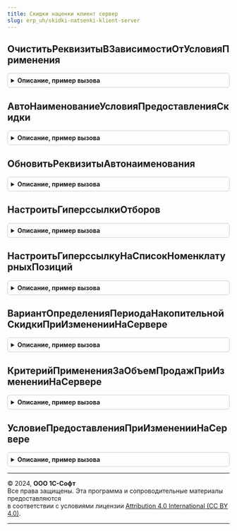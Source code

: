 ```yaml
---
title: Скидки наценки клиент сервер
slug: erp_uh/skidki-natsenki-klient-server
---
```



## ОчиститьРеквизитыВЗависимостиОтУсловияПрименения
<details style="margin: 1em 0; padding: 0.5em; border: 1px solid #ccc; border-radius: 6px;">

<summary style="font-weight: bold; cursor: pointer;">Описание, пример вызова</summary>

```bsl

// Очистить реквизиты в зависимости от условия применения
//
// Параметры:
//  Объект - СправочникОбъект.УсловияПредоставленияСкидокНаценок - Элемент справочника.
//
Процедура ОчиститьРеквизитыВЗависимостиОтУсловияПрименения(Объект) Экспорт
```

Пример вызова
```bsl
СкидкиНаценкиКлиентСервер.ОчиститьРеквизитыВЗависимостиОтУсловияПрименения(Объект) 
```
</details>

## АвтоНаименованиеУсловияПредоставленияСкидки
<details style="margin: 1em 0; padding: 0.5em; border: 1px solid #ccc; border-radius: 6px;">

<summary style="font-weight: bold; cursor: pointer;">Описание, пример вызова</summary>

```bsl

// Автонаименование условия предоставления скидки
//
// Параметры:
//  Форма - ФормаКлиентскогоПриложения - Изменяемая форма, должна содержать в том числе:
//  	* Элементы - ЭлементыФормы:
//  		** Наименование - ПолеФормы
//
// Возвращаемое значение:
//  Строка - Наименование
//
Функция АвтоНаименованиеУсловияПредоставленияСкидки(Форма) Экспорт
```

Пример вызова
```bsl
Результат = СкидкиНаценкиКлиентСервер.АвтоНаименованиеУсловияПредоставленияСкидки(Форма) 
```
</details>

## ОбновитьРеквизитыАвтонаименования
<details style="margin: 1em 0; padding: 0.5em; border: 1px solid #ccc; border-radius: 6px;">

<summary style="font-weight: bold; cursor: pointer;">Описание, пример вызова</summary>

```bsl

// Обновить реквизиты автонаименования
//
// Параметры:
//  Форма - ФормаКлиентскогоПриложения - Изменяемая форма, должна содержать в том числе:
//  	* Элементы - ЭлементыФормы:
//  		** Наименование - ПолеФормы
//
Процедура ОбновитьРеквизитыАвтонаименования(Форма) Экспорт
```

Пример вызова
```bsl
СкидкиНаценкиКлиентСервер.ОбновитьРеквизитыАвтонаименования(Форма) 
```
</details>

## НастроитьГиперссылкиОтборов
<details style="margin: 1em 0; padding: 0.5em; border: 1px solid #ccc; border-radius: 6px;">

<summary style="font-weight: bold; cursor: pointer;">Описание, пример вызова</summary>

```bsl

// Настраивает текст гиперссылок на отбор номенклатуры.
//
// Параметры:
//	Форма - ФормаКлиентскогоПриложения - Изменяемая форма
Процедура НастроитьГиперссылкиОтборов(Форма) Экспорт
```

Пример вызова
```bsl
СкидкиНаценкиКлиентСервер.НастроитьГиперссылкиОтборов(Форма) 
```
</details>

## НастроитьГиперссылкуНаСписокНоменклатурныхПозиций
<details style="margin: 1em 0; padding: 0.5em; border: 1px solid #ccc; border-radius: 6px;">

<summary style="font-weight: bold; cursor: pointer;">Описание, пример вызова</summary>

```bsl

// Настраивает текст гиперссылок на список номенклатурных позиций.
//
// Параметры:
//	Форма - ФормаКлиентскогоПриложения - Изменяемая форма, содержит в том числе:
//		* Объект - ДокументОбъект - Документ
Процедура НастроитьГиперссылкуНаСписокНоменклатурныхПозиций(Форма) Экспорт
```

Пример вызова
```bsl
СкидкиНаценкиКлиентСервер.НастроитьГиперссылкуНаСписокНоменклатурныхПозиций(Форма) 
```
</details>

## ВариантОпределенияПериодаНакопительнойСкидкиПриИзмененииНаСервере
<details style="margin: 1em 0; padding: 0.5em; border: 1px solid #ccc; border-radius: 6px;">

<summary style="font-weight: bold; cursor: pointer;">Описание, пример вызова</summary>

```bsl

// Обработчик события при изменении у поля Вариант определения периода накопительной скидки.
//
// Параметры:
//	Форма - ФормаКлиентскогоПриложения - Изменяемая форма
//
Процедура ВариантОпределенияПериодаНакопительнойСкидкиПриИзмененииНаСервере(Форма) Экспорт
```

Пример вызова
```bsl
СкидкиНаценкиКлиентСервер.ВариантОпределенияПериодаНакопительнойСкидкиПриИзмененииНаСервере(Форма) 
```
</details>

## КритерийПримененияЗаОбъемПродажПриИзмененииНаСервере
<details style="margin: 1em 0; padding: 0.5em; border: 1px solid #ccc; border-radius: 6px;">

<summary style="font-weight: bold; cursor: pointer;">Описание, пример вызова</summary>

```bsl

// Обработчик события при изменении у поля Критерий применения за объем продаж
//
// Параметры:
//	Форма - ФормаКлиентскогоПриложения - Изменяемая форма
//
Процедура КритерийПримененияЗаОбъемПродажПриИзмененииНаСервере(Форма) Экспорт
```

Пример вызова
```bsl
СкидкиНаценкиКлиентСервер.КритерийПримененияЗаОбъемПродажПриИзмененииНаСервере(Форма) 
```
</details>

## УсловиеПредоставленияПриИзмененииНаСервере
<details style="margin: 1em 0; padding: 0.5em; border: 1px solid #ccc; border-radius: 6px;">

<summary style="font-weight: bold; cursor: pointer;">Описание, пример вызова</summary>

```bsl

// Обработчик события при изменении у поля Условие предоставления
//
// Параметры:
//	Форма - ФормаКлиентскогоПриложения - Изменяемая форма
//
Процедура УсловиеПредоставленияПриИзмененииНаСервере(Форма) Экспорт
```

Пример вызова
```bsl
СкидкиНаценкиКлиентСервер.УсловиеПредоставленияПриИзмененииНаСервере(Форма) 
```
</details>

---

© 2024, **ООО 1С-Софт**  
Все права защищены. Эта программа и сопроводительные материалы предоставляются  
в соответствии с условиями лицензии [Attribution 4.0 International (CC BY 4.0)](https://creativecommons.org/licenses/by/4.0/legalcode).

---
